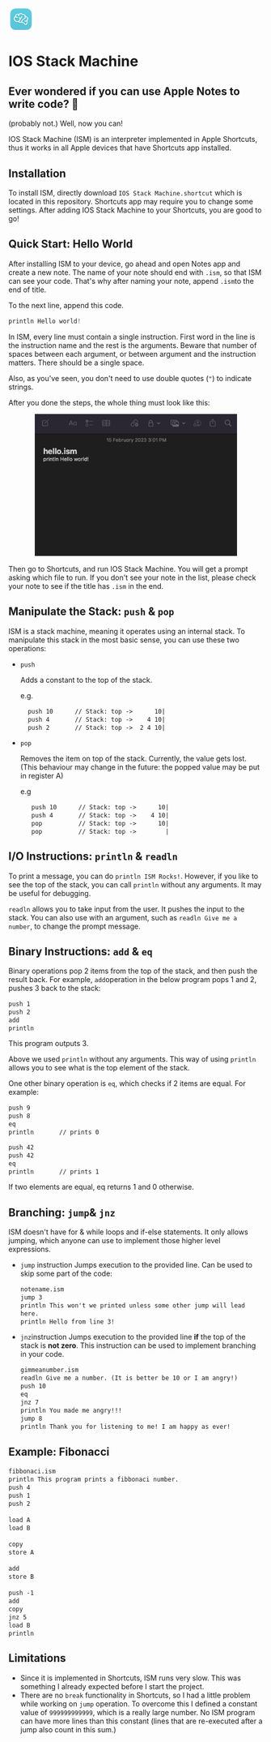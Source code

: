 <img src="docs/logo.png" alt=“ISM-logo” width="50">

# IOS Stack Machine

## Ever wondered if you can use Apple Notes to write code? 📝
(probably not.)
Well, now you can!

IOS Stack Machine (ISM) is an interpreter implemented in Apple Shortcuts, thus it works in all Apple devices that have Shortcuts app installed.
## Installation

To install ISM, directly download `IOS Stack Machine.shortcut` which is located in this repository. Shortcuts app may require you to change some settings. After adding IOS Stack Machine to your Shortcuts, you are good to go! 

## Quick Start: Hello World

After installing ISM to your device, go ahead and open Notes app and create a new note. The name of your note should end with `.ism`, so that ISM can see your code. That's why after naming your note, append `.ism`to the end of title.

To the next line, append this code.

```asm
println Hello world!
```
In ISM, every line must contain a single instruction. First word in the line is the instruction name and the rest is the arguments. Beware that number of spaces between each argument, or between argument and the instruction matters. There should be a single space.

Also, as you've seen, you don't need to use double quotes (`"`) to indicate strings.

After you done the steps, the whole thing must look like this:

<p align="center">
<img src="docs/hello-world.png" alt= “” width="400" >
</p>

Then go to Shortcuts, and run IOS Stack Machine. You will get a prompt asking which file to run. If you don't see your note in the list, please check your note to see if the title has `.ism` in the end.

## Manipulate the Stack: `push` & `pop`

ISM is a stack machine, meaning it operates using an internal stack. To manipulate this stack in the most basic sense, you can use these two operations:

- `push`

  Adds a constant to the top of the stack.
  
  e.g.
     ```
       push 10      // Stack: top ->      10|
       push 4       // Stack: top ->    4 10|
       push 2       // Stack: top ->  2 4 10|
     ```
- `pop`

  Removes the item on top of the stack. Currently, the value gets lost. (This behaviour may change in the future: the popped value may be put in register A)
  
  e.g
  ```
     push 10      // Stack: top ->      10|
     push 4       // Stack: top ->    4 10|
     pop          // Stack: top ->      10|
     pop          // Stack: top ->        |
  ```

## I/O Instructions: `println` & `readln`

To print a message, you can do `println ISM Rocks!`. However, if you like to see the top of the stack, you can call `println` without any arguments. It may be useful for debugging.

`readln` allows you to take input from the user. It pushes the input to the stack. You can also use with an argument, such as `readln Give me a number`, to change the prompt message. 

## Binary Instructions: `add` & `eq`

Binary operations pop 2 items from the top of the stack, and then push the result back. For example, `add`operation in the below program pops 1 and 2, pushes 3 back to the stack:

```
push 1
push 2
add
println
```
This program outputs 3. 

Above we used `println` without any arguments. This way of using `println` allows you to see what is the top element of the stack.

One other binary operation is `eq`, which checks if 2 items are equal. For example:

```
push 9
push 8
eq
println       // prints 0
```

```
push 42
push 42
eq
println       // prints 1
```
If two elements are equal, eq returns 1 and 0 otherwise.

## Branching: `jump`& `jnz`

ISM doesn't have for & while loops and if-else statements. It only allows jumping, which anyone can use to implement those higher level expressions. 

- `jump` instruction
    Jumps execution to the provided line. Can be used to skip some part of the code:
    
    ```
    notename.ism
    jump 3
    println This won't we printed unless some other jump will lead here.
    println Hello from line 3!
    ```
- `jnz`instruction
    Jumps execution to the provided line **if** the top of the stack is **not zero**.
    This instruction can be used to implement branching in your code.
    
    ```
    gimmeanumber.ism
    readln Give me a number. (It is better be 10 or I am angry!)
    push 10
    eq
    jnz 7
    println You made me angry!!!
    jump 8
    println Thank you for listening to me! I am happy as ever!
    ```
    
## Example: Fibonacci

```
fibbonaci.ism
println This program prints a fibbonaci number.
push 4
push 1
push 2

load A
load B

copy
store A

add
store B

push -1
add
copy
jnz 5
load B
println
```

## Limitations

- Since it is implemented in Shortcuts, ISM runs very slow. This was something I already expected before I start the project.
- There are no `break` functionality in Shortcuts, so I had a little problem while working on `jump` operation. To overcome this I defined a constant value of `999999999999`, which is a really large number. No ISM program can have more lines than this constant (lines that are re-executed after a jump also count in this sum.)

